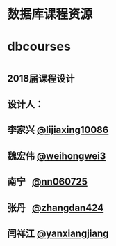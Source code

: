 # 数据库课程资源
# dbcourses
#
## 2018届课程设计
## 设计人：
##      李家兴 [@lijiaxing10086](https://github.com/lijiaxing10086)
##      魏宏伟 [@weihongwei3](https://github.com/weihongwei3)
##      南宁   [@nn060725](https://github.com/nn060725)
##      张丹   [@zhangdan424](https://github.com/zhangdan424)
##      闫祥江 [@yanxiangjiang](https://github.com/yanxiangjiang)
